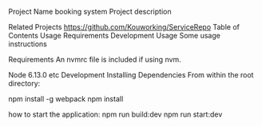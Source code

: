Project Name
booking system
Project description

Related Projects
https://github.com/Kouworking/ServiceRepo
Table of Contents
Usage
Requirements
Development
Usage
Some usage instructions

Requirements
An nvmrc file is included if using nvm.

Node 6.13.0
etc
Development
Installing Dependencies
From within the root directory:

npm install -g webpack
npm install

how to start the application:
npm run build:dev
npm run start:dev
